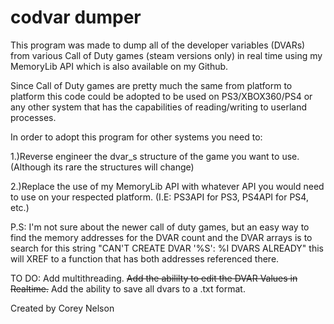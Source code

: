 # codvar dumper

This program was made to dump all of the developer variables (DVARs) from various Call of Duty games (steam versions only) in real time using my MemoryLib API which is also available on my Github.

Since Call of Duty games are pretty much the same from platform to platform this code could be adopted to be used on PS3/XBOX360/PS4 or any other system that has the capabilities of reading/writing to userland processes.

In order to adopt this program for other systems you need to:

1.)Reverse engineer the dvar_s structure of the game you want to use. (Although its rare the structures will change)

2.)Replace the use of my MemoryLib API with whatever API you would need to use on your respected platform. (I.E: PS3API for PS3, PS4API for PS4, etc.)

P.S: I'm not sure about the newer call of duty games, but an easy way to find the memory addresses for the DVAR count and the DVAR arrays is to search for this string "CAN'T CREATE DVAR '%S': %I DVARS ALREADY" this will XREF to a function that has both addresses referenced there. 


TO DO:
Add multithreading.
<strike>Add the abililty to edit the DVAR Values in Realtime.</strike>
Add the ability to save all dvars to a .txt format.

Created by Corey Nelson